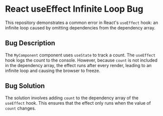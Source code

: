 # React useEffect Infinite Loop Bug
This repository demonstrates a common error in React's `useEffect` hook: an infinite loop caused by omitting dependencies from the dependency array.

## Bug Description
The `MyComponent` component uses `useState` to track a count. The `useEffect` hook logs the count to the console. However, because `count` is not included in the dependency array, the effect runs after every render, leading to an infinite loop and causing the browser to freeze.

## Bug Solution
The solution involves adding `count` to the dependency array of the `useEffect` hook. This ensures that the effect only runs when the value of `count` changes.